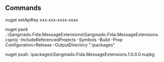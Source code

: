 Commands
------------
nuget setApiKey xxx-xxx-xxxx-xxxx

nuget pack ..\Sangmado.Fida.MessageExtensions\Sangmado.Fida.MessageExtensions.csproj -IncludeReferencedProjects -Symbols -Build -Prop Configuration=Release -OutputDirectory ".\packages"

nuget push .\packages\Sangmado.Fida.MessageExtensions.1.0.0.0.nupkg


